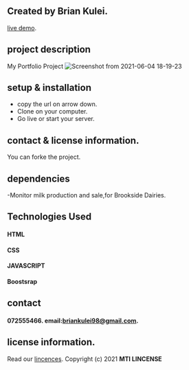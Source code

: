 ## Created by Brian Kulei.
[live demo](https://brian6382.github.io/portfolio_project/).
##  project description
My Portfolio Project 
![Screenshot from 2021-06-04 18-19-23](https://user-images.githubusercontent.com/82508349/120824786-71ff7a00-c561-11eb-95dd-61606635edf4.png)
## setup & installation
- copy the url on arrow down.
- Clone on your computer.
- Go live or start your server.
## contact & license information.
You can forke the project.
## dependencies
-Monitor milk production and sale,for Brookside Dairies.
## Technologies Used
#### HTML 
#### CSS  
#### JAVASCRIPT
#### Boostsrap
## contact 
#### 072555466. email:briankulei98@gmail.com. 
## license information.
Read our [lincences](./Lincense).
Copyright (c) 2021 **MTI LINCENSE**
